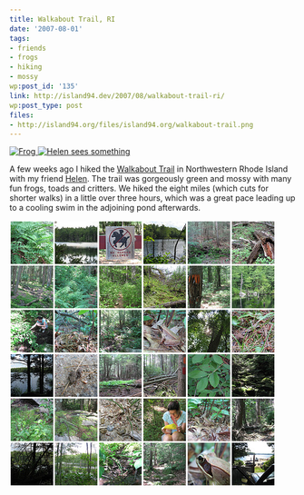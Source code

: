 ```yaml
---
title: Walkabout Trail, RI
date: '2007-08-01'
tags:
- friends
- frogs
- hiking
- mossy
wp:post_id: '135'
link: http://island94.dev/2007/08/walkabout-trail-ri/
wp:post_type: post
files:
- http://island94.org/files/island94.org/walkabout-trail.png
---
```


[ ![Frog](http://farm2.static.flickr.com/1327/819325062_64e6660ffa_m.jpg) ](http://www.flickr.com/photos/bensheldon/819325062/ "Photo Sharing") [ ![Helen sees something](http://farm2.static.flickr.com/1054/818413293_f3c656f1ce_m.jpg) ](http://www.flickr.com/photos/bensheldon/818413293/ "Photo Sharing")

A few weeks ago I hiked the [Walkabout Trail](http://www.google.com/maps?q=Providence,+RI,+USA&ie=UTF8&ll=41.92353,-71.75776&spn=0.00372,0.009388&t=h&z=17&om=1) in Northwestern Rhode Island with my friend [Helen](http://flickr.com/photos/helenday/). The trail was gorgeously green and mossy with many fun frogs, toads and critters. We hiked the eight miles (which cuts for shorter walks) in a little over three hours, which was a great pace leading up to a cooling swim in the adjoining pond afterwards.

[ ![](2007-08-01-Walkabout-Trail-RI/walkabout-trail.png) ](http://flickr.com/photos/bensheldon/sets/72157600835146342/)
